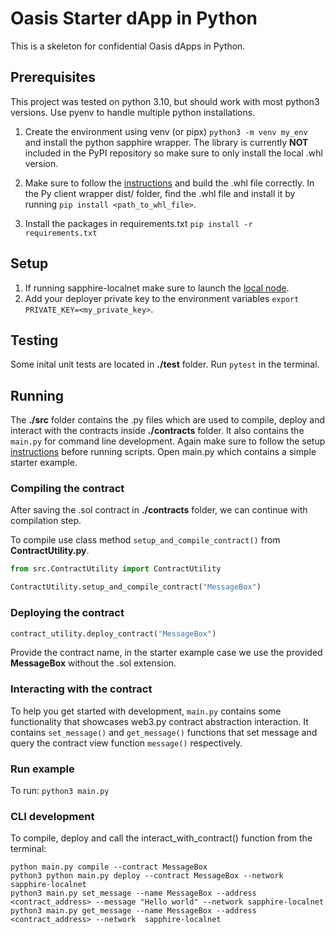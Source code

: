 # Oasis Starter dApp in Python

This is a skeleton for confidential Oasis dApps in Python.

## Prerequisites

This project was tested on python 3.10, but should work with most python3 versions. 
Use pyenv to handle multiple python installations.

1. Create the environment using venv (or pipx) ```python3 -m venv my_env``` and install the python sapphire wrapper. 
The library is currently **NOT** included in the PyPI repository so make sure to only install the local .whl version.

2. Make sure to follow the [instructions](https://github.com/oasisprotocol/sapphire-paratime/tree/main/clients/py "Py client wrapper") and build the .whl file correctly. 
In the Py client wrapper dist/ folder, find the .whl file and install 
it by running ```pip install <path_to_whl_file>```.

3. Install the packages in requirements.txt ```pip install -r requirements.txt```

## Setup

1. If running sapphire-localnet make sure to launch the 
[local node](https://github.com/oasisprotocol/oasis-web3-gateway/tree/main/docker).
2. Add your deployer private key to the environment variables ```export PRIVATE_KEY=<my_private_key>```.


## Testing

Some inital unit tests are located in **./test** folder. Run ```pytest``` in the terminal. 

## Running

The **./src** folder contains the .py files which are used to compile, deploy and interact with the contracts inside 
**./contracts** folder. It also contains the ```main.py``` for command line development. 
Again make sure to follow the setup [instructions](#Setup) before running scripts.
Open main.py which contains a simple starter example.

### Compiling the contract

After saving the .sol contract in **./contracts** folder, we can continue with compilation step. 

To compile use class method ```setup_and_compile_contract()``` from **ContractUtility.py**.

```python
from src.ContractUtility import ContractUtility

ContractUtility.setup_and_compile_contract("MessageBox")
```

### Deploying the contract

```python
contract_utility.deploy_contract("MessageBox")
```
Provide the contract name, in the starter example case we use the provided **MessageBox** without the .sol extension.

### Interacting with the contract

To help you get started with development,  ```main.py``` contains some functionality that showcases web3.py contract abstraction interaction.
It contains ```set_message()``` and ```get_message()``` functions that set message and query the contract view function ```message()``` respectively.

### Run example

To run: ```python3 main.py```

### CLI development

To compile, deploy and call the interact_with_contract() function from the terminal:
```shell
python main.py compile --contract MessageBox
python3 python main.py deploy --contract MessageBox --network sapphire-localnet
python3 main.py set_message --name MessageBox --address <contract_address> --message "Hello world" --network sapphire-localnet
python3 main.py get_message --name MessageBox --address <contract_address> --network  sapphire-localnet
```
